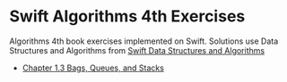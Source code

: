 # Swift Algorithms 4th Exercises

Algorithms 4th book exercises implemented on Swift. Solutions use Data Structures and Algorithms from [Swift Data Structures and Algorithms](https://github.com/SergeyKuryanov/Swift-Data-Structures-and-Algorithms)


* [Chapter 1.3 Bags, Queues, and Stacks](/Chapter1.3/)